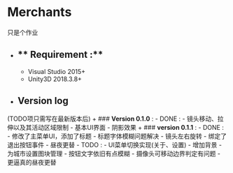 # **Merchants**
只是个作业


* ## ** Requirement :**
    + Visual Studio 2015+
    + Unity3D 2018.3.8+

* ## Version log
(TODO项只需写在最新版本后)
    + ### **Version 0.1.0** :
        - DONE :
            - 镜头移动、拉伸以及其活动区域限制
            - 基本UI界面
            - 阴影效果
    + ### **version 0.1.1** :
        - DONE :
            - 修改了主菜单UI，添加了标题
            - 标题字体模糊问题解决
            - 镜头左右旋转
            - 绑定了退出按钮事件
            - 昼夜更替
        - TODO :
            - UI菜单切换实现(关于、设置)
            - 增加背景
            - 为城市设置图块管理
            - 按钮文字依旧有点模糊
            - 摄像头可移动边界判定有问题
            - 更逼真的昼夜更替
